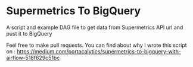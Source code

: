 # Supermetrics To BigQuery
A script and example DAG file to get data from Supermetrics API url and pust it to BigQuery

Feel free to make pull requests.
You can find about why I wrote this script on : https://medium.com/portacalytics/supermetrics-to-bigquery-with-airflow-518f629c51bc
